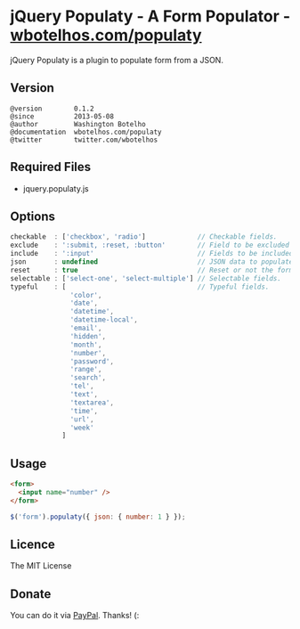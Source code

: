 # jQuery Populaty - A Form Populator - [wbotelhos.com/populaty](http://wbotelhos.com/populaty)

jQuery Populaty is a plugin to populate form from a JSON.

## Version

```
@version        0.1.2
@since          2013-05-08
@author         Washington Botelho
@documentation  wbotelhos.com/populaty
@twitter        twitter.com/wbotelhos
```

## Required Files

+ jquery.populaty.js

## Options

```js
checkable  : ['checkbox', 'radio']             // Checkable fields.
exclude    : ':submit, :reset, :button'        // Field to be excluded from includeds.
include    : ':input'                          // Fields to be included on population.
json       : undefined                         // JSON data to populate the fields.
reset      : true                              // Reset or not the form before populate.
selectable : ['select-one', 'select-multiple'] // Selectable fields.
typeful    : [                                 // Typeful fields.
               'color',
               'date',
               'datetime',
               'datetime-local',
               'email',
               'hidden',
               'month',
               'number',
               'password',
               'range',
               'search',
               'tel',
               'text',
               'textarea',
               'time',
               'url',
               'week'
             ]
```

## Usage

```html
<form>
  <input name="number" />
</form>
```

```js
$('form').populaty({ json: { number: 1 } });
```

## Licence

The MIT License

## Donate

You can do it via [PayPal](https://www.paypal.com/cgi-bin/webscr?cmd=_donations&business=X8HEP2878NDEG&item_name=jQuery%20Populaty). Thanks! (:
